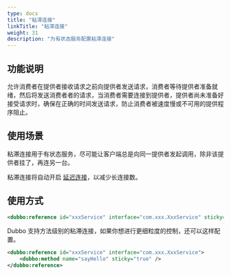 ```yaml
---
type: docs
title: "粘滞连接"
linkTitle: "粘滞连接"
weight: 31
description: "为有状态服务配置粘滞连接"
---
```

## 功能说明
允许消费者在提供者接收请求之前向提供者发送请求，消费者等待提供者准备就绪，然后将发送消费者者的请求，当消费者需要连接到提供者，提供者尚未准备好接受请求时，确保在正确的时间发送请求，防止消费者被速度慢或不可用的提供程序阻止。

## 使用场景
粘滞连接用于有状态服务，尽可能让客户端总是向同一提供者发起调用，除非该提供者挂了，再连另一台。

粘滞连接将自动开启 [延迟连接](../lazy-connect)，以减少长连接数。

## 使用方式
```xml
<dubbo:reference id="xxxService" interface="com.xxx.XxxService" sticky="true" />
```

Dubbo 支持方法级别的粘滞连接，如果你想进行更细粒度的控制，还可以这样配置。

```xml
<dubbo:reference id="xxxService" interface="com.xxx.XxxService">
    <dubbo:method name="sayHello" sticky="true" />
</dubbo:reference>
```
